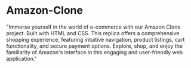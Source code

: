 # Amazon-Clone
"Immerse yourself in the world of e-commerce with our Amazon Clone project. Built with HTML and CSS. This replica offers a comprehensive shopping experience, featuring intuitive navigation, product listings, cart functionality, and secure payment options. Explore, shop, and enjoy the familiarity of Amazon's interface in this engaging and user-friendly web application."
